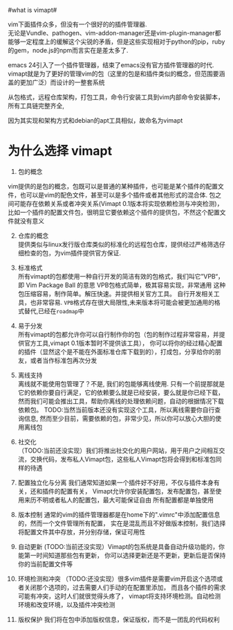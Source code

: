 #what is vimapt#

vim下面插件众多，但没有一个很好的的插件管理器.  
无论是Vundle、pathogen、vim-addon-manager还是vim-plugin-manager都能够一定程度上的缓解这个尖锐的矛盾，但是这些实现相对于python的pip，ruby的gem，node.js的npm而言实在是差太多了.  

emacs 24引入了一个插件管理器，结束了emacs没有官方插件管理器的时代.      
vimapt就是为了更好的管理vim的包（这里的包是和插件类似的概念，但范围要涵盖的更加广泛）而设计的一整套系统  

从包格式，远程仓库架构，打包工具，命令行安装工具到vim内部命令安装脚本，所有工具链完整齐全,  

因为其实现和架构方式和debian的apt工具相似，故命名为vimapt

# 为什么选择 vimapt #

1. 包的概念  

vim提供的是包的概念，包既可以是普通的某种插件，也可能是某个插件的配置文件，也可以是vim的配色文件，甚至可以是多个插件或者其他形式的混合体.
包之间可能存在依赖关系或者冲突关系(Vimapt 0.1版本将实现依赖检测与冲突检测)，比如一个插件的配置文件包，很明显它要依赖这个插件的提供包，不然这个配置文件就没有意义

2. 仓库的概念  
提供类似与linux发行版仓库类似的标准化的远程包仓库，提供经过严格筛选仔细检查的包，为vim插件提供官方保证.

3. 标准格式  
所有vimapt的包都使用一种自行开发的简洁有效的包格式，我们叫它”VPB“，即 Vim Package Ball 的意思
VPB包格式简单，极其容易实现，非常通用 
这种包压缩容易，制作简单。解压快速。并提供相关官方工具。
自行开发相关工具，也非常容易.
`VPB`格式存在很大局限性,未来版本将可能会被更加通用的格式替代,已经在`roadmap`中

4. 易于分发  
所有vimapt的包都允许你可以自行制作你的包（包的制作过程非常容易，并提供官方工具,vimapt 0.1版本暂时不提供该工具），
你可以将你的经过精心配置的插件（显然这个是不能在外面标准仓库下载到的），打成包，分享给你的朋友，或者当作标准包再次分发

5. 离线支持  
离线就不能使用包管理了？不是, 我们的包能够离线使用.
只有一个前提那就是它的依赖你要自行满足，它的依赖要么就是已经安装，要么就是你已经下载，
然而我们可能会推出工具，帮助你离线的处理依赖问题，自动的根据情况下载依赖包。
TODO:当然当前版本还没有实现这个工具，所以离线需要你自行查询信息,
然而至少目前，需要依赖的包，非常少见，所以你可以放心大胆的使用离线包

6. 社交化  
（TODO:当前还没实现）我们将推出社交化的用户网站，用于用户之间相互交流，交换代码，发布私人Vimapt包，这些私人Vimapt包将会得到和标准包同样的待遇

7. 配置独立化与分离
我们通常知道如果一个插件好不好用，不仅与插件本身有关，还和插件的配置有关，
Vimapt允许你安装配置包，发布配置包，甚至使用来历不明或者私人的配置包，最大可能保证自由
所有配置都是单独使用

8. 版本控制
通常的vim的插件管理器都是在home下的".vimrc"中添加配置信息的，然而一个文件管理所有配置，
实在是混乱而且不好做版本控制，我们选择将配置文件其中存放，并分别存储，保证可用性

9. 自动更新
(TODO:当前还没实现）Vimapt的包系统是具备自动升级功能的，你能第一时间知道那些包有更新，
你可以选择更新还是不更新，更新后是否保持你的当前配置文件等

10. 环境检测和冲突
（TODO:还没实现）很多vim插件是需要vim开启这个选项或者关闭那个选项的，过去需要人们手动的在配置里添加，
而且各个插件的需求可能有冲突，这时人们就很觉得头疼了，
vimapt将支持环境检测。自动检测环境和改变环境，以及插件冲突检测

11. 版权保护
我们将在包中添加版权信息，保证版权，而不是一团乱的代码权利

